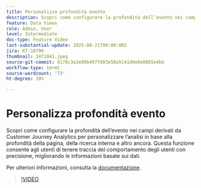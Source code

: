 ```yaml
---
title: Personalizza profondità evento
description: Scopri come configurare la profondità dell’evento nei campi derivati da Customer Journey Analytics per personalizzare l’analisi in base alla profondità della pagina, della ricerca interna e altro ancora.
feature: Data Views
role: Admin, User
level: Intermediate
doc-type: Feature Video
last-substantial-update: 2025-08-21T00:00:00Z
jira: KT-18790
thumbnail: 3471041.jpeg
source-git-commit: 4170c3a3e09b497fd03e50a5141d0e8e0865e4bb
workflow-type: tm+mt
source-wordcount: '73'
ht-degree: 10%

---
```


# Personalizza profondità evento

Scopri come configurare la profondità dell’evento nei campi derivati da Customer Journey Analytics per personalizzare l’analisi in base alla profondità della pagina, della ricerca interna e altro ancora. Questa funzione consente agli utenti di tenere traccia del comportamento degli utenti con precisione, migliorando le informazioni basate sui dati.

Per ulteriori informazioni, consulta la [documentazione](https://experienceleague.adobe.com/it/docs/analytics-platform/using/cja-dataviews/derived-fields).

>[!VIDEO](https://video.tv.adobe.com/v/3471051/?learn=on&captions=ita)
